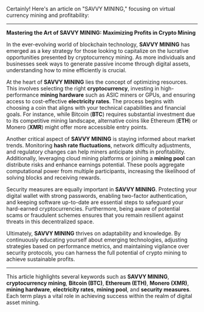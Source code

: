 Certainly! Here's an article on "SAVVY MINING," focusing on virtual currency mining and profitability:

---

**Mastering the Art of SAVVY MINING: Maximizing Profits in Crypto Mining**

In the ever-evolving world of blockchain technology, **SAVVY MINING** has emerged as a key strategy for those looking to capitalize on the lucrative opportunities presented by cryptocurrency mining. As more individuals and businesses seek ways to generate passive income through digital assets, understanding how to mine efficiently is crucial.

At the heart of **SAVVY MINING** lies the concept of optimizing resources. This involves selecting the right **cryptocurrency**, investing in high-performance **mining hardware** such as ASIC miners or GPUs, and ensuring access to cost-effective **electricity rates**. The process begins with choosing a coin that aligns with your technical capabilities and financial goals. For instance, while Bitcoin (**BTC**) requires substantial investment due to its competitive mining landscape, alternative coins like Ethereum (**ETH**) or Monero (**XMR**) might offer more accessible entry points.

Another critical aspect of **SAVVY MINING** is staying informed about market trends. Monitoring **hash rate fluctuations**, network difficulty adjustments, and regulatory changes can help miners anticipate shifts in profitability. Additionally, leveraging cloud mining platforms or joining a **mining pool** can distribute risks and enhance earnings potential. These pools aggregate computational power from multiple participants, increasing the likelihood of solving blocks and receiving rewards.

Security measures are equally important in **SAVVY MINING**. Protecting your digital wallet with strong passwords, enabling two-factor authentication, and keeping software up-to-date are essential steps to safeguard your hard-earned cryptocurrencies. Furthermore, being aware of potential scams or fraudulent schemes ensures that you remain resilient against threats in this decentralized space.

Ultimately, **SAVVY MINING** thrives on adaptability and knowledge. By continuously educating yourself about emerging technologies, adjusting strategies based on performance metrics, and maintaining vigilance over security protocols, you can harness the full potential of crypto mining to achieve sustainable profits.

---

This article highlights several keywords such as **SAVVY MINING**, **cryptocurrency mining**, **Bitcoin (BTC)**, **Ethereum (ETH)**, **Monero (XMR)**, **mining hardware**, **electricity rates**, **mining pool**, and **security measures**. Each term plays a vital role in achieving success within the realm of digital asset mining.
